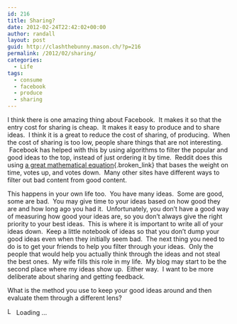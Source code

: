 ```yaml
---
id: 216
title: Sharing?
date: 2012-02-24T22:42:02+00:00
author: randall
layout: post
guid: http://clashthebunny.mason.ch/?p=216
permalink: /2012/02/sharing/
categories:
  - Life
tags:
  - consume
  - facebook
  - produce
  - sharing
---
```

I think there is one amazing thing about Facebook.  It makes it so that the entry cost for sharing is cheap.  It makes it easy to produce and to share ideas.  I think it is a great to reduce the cost of sharing, of producing.  When the cost of sharing is too low, people share things that are not interesting.  Facebook has helped with this by using algorithms to filter the popular and good ideas to the top, instead of just ordering it by time.  Reddit does this using [a great mathematical equation](http://amix.dk/blog/post/19588){.broken_link} that bases the weight on time, votes up, and votes down.  Many other sites have different ways to filter out bad content from good content.<!--more-->

This happens in your own life too.  You have many ideas.  Some are good, some are bad.  You may give time to your ideas based on how good they are and how long ago you had it.  Unfortunately, you don&#8217;t have a good way of measuring how good your ideas are, so you don&#8217;t always give the right priority to your best ideas.  This is where it is important to write all of your ideas down.  Keep a little notebook of ideas so that you don&#8217;t dump your good ideas even when they initially seem bad.  The next thing you need to do is to get your friends to help you filter through your ideas.  Only the people that would help you actually think through the ideas and not steal the best ones.  My wife fills this role in my life.  My blog may start to be the second place where my ideas show up.  Either way.  I want to be more deliberate about sharing and getting feedback.

What is the method you use to keep your good ideas around and then evaluate them through a different lens?

<div id="polls-2" class="wp-polls">
</div>

<div id="polls-2-loading" class="wp-polls-loading">
  <img src="http://clashthebunny.mason.ch/wp-content/plugins/wp-polls/images/loading.gif" width="16" height="16" alt="Loading ..." title="Loading ..." class="wp-polls-image" />&nbsp;Loading ...
</div>